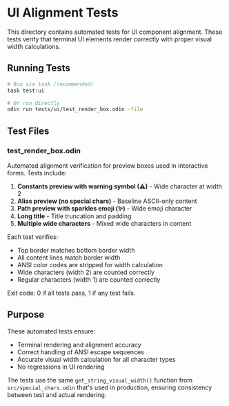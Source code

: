 # UI Alignment Tests

This directory contains automated tests for UI component alignment. These tests verify that terminal UI elements render correctly with proper visual width calculations.

## Running Tests

```bash
# Run via task (recommended)
task test:ui

# Or run directly
odin run tests/ui/test_render_box.odin -file
```

## Test Files

### test_render_box.odin

Automated alignment verification for preview boxes used in interactive forms. Tests include:

1. **Constants preview with warning symbol (⚠)** - Wide character at width 2
2. **Alias preview (no special chars)** - Baseline ASCII-only content
3. **Path preview with sparkles emoji (✨)** - Wide emoji character
4. **Long title** - Title truncation and padding
5. **Multiple wide characters** - Mixed wide characters in content

Each test verifies:
- Top border matches bottom border width
- All content lines match border width
- ANSI color codes are stripped for width calculation
- Wide characters (width 2) are counted correctly
- Regular characters (width 1) are counted correctly

Exit code: 0 if all tests pass, 1 if any test fails.

## Purpose

These automated tests ensure:
- Terminal rendering and alignment accuracy
- Correct handling of ANSI escape sequences
- Accurate visual width calculation for all character types
- No regressions in UI rendering

The tests use the same `get_string_visual_width()` function from `src/special_chars.odin` that's used in production, ensuring consistency between test and actual rendering.
